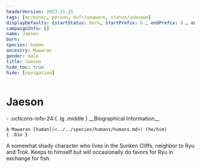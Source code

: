 ```yaml
---
headerVersion: 2023.11.25
tags: [mc/minor, person, dufr/unaware, status/unknown]
displayDefaults: {startStatus: born, startPrefix: b., endPrefix: d., endStatus: died}
campaignInfo: []
name: Jaeson
born:
species: human
ancestry: Mawaran
gender: male
title: Jaeson
hide_toc: true
hide: [navigation]
---
```

# Jaeson
<div class="grid cards ext-narrow-margin ext-one-column" markdown>
- :octicons-info-24:{ .lg .middle } __Biographical Information__

    A Mawaran [human](<../../species/humans/humans.md>) (he/him)  
    { .bio }

</div>


A somewhat shady character who lives in the Sunken Cliffs, neighbor to Ryu and Trok. Keeps to himself but will occasionally do favors for Ryu in exchange for fish.
